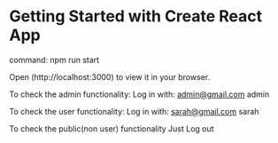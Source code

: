 # Getting Started with Create React App

command: npm run start

Open (http://localhost:3000) to view it in your browser.


To check the admin functionality:
    Log in with:
        admin@gmail.com
        admin

To check the user functionality:
    Log in with:
        sarah@gmail.com
        sarah

To check the public(non user) functionality
    Just Log out





